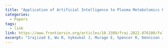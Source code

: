 ```yaml
---
title: "Application of Artificial Intelligence to Plasma Metabolomics Profiles to Predict Response to Neoadjuvant Chemotherapy in Triple-Negative Breast Cancer"
categories:
  - Papers
tags:
  - link
link: https://www.frontiersin.org/articles/10.3389/frai.2022.876100/full
excerpt: "Irajizad E, Wu R, Vykoukal J, Murage E, Spencer R, Dennison JB, Moulder S, Ravenberg E, Lim B, Litton J, Tripathym D, Valero V, Damodaran S, Rauch GM, Adrada B, Candelaria R, White JB, Brewster A, Arun B, Long JP, Do KA, Hanash S and Fahrmann JF (2022) Application of Artificial Intelligence to Plasma Metabolomics Profiles to Predict Response to Neoadjuvant Chemotherapy in Triple-Negative Breast Cancer. Front. Artif. Intell. 5:876100. doi: 10.3389/frai.2022.876100"
---
```

